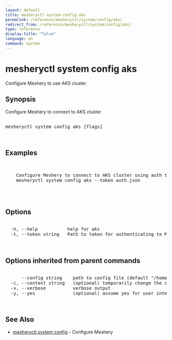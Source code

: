 ```yaml
---
layout: default
title: mesheryctl-system-config-aks
permalink: /reference/mesheryctl/system/config/aks/
redirect_from: /reference/mesheryctl/system/config/aks/
type: reference
display-title: "false"
language: en
command: system
---
```


# mesheryctl system config aks

Configure Meshery to use AKS cluster

## Synopsis

Configure Meshery to connect to AKS cluster

<pre class='codeblock-pre'>
<div class='codeblock'>
mesheryctl system config aks [flags]

</div>
</pre> 

## Examples

<pre class='codeblock-pre'>
<div class='codeblock'>

	Configure Meshery to connect to AKS cluster using auth token
	mesheryctl system config aks --token auth.json
	

</div>
</pre> 

## Options

<pre class='codeblock-pre'>
<div class='codeblock'>
  -h, --help           help for aks
  -t, --token string   Path to token for authenticating to Meshery API

</div>
</pre>

## Options inherited from parent commands

<pre class='codeblock-pre'>
<div class='codeblock'>
      --config string    path to config file (default "/home/admin-pc/.meshery/config.yaml")
  -c, --context string   (optional) temporarily change the current context.
  -v, --verbose          verbose output
  -y, --yes              (optional) assume yes for user interactive prompts.

</div>
</pre>

## See Also

* [mesheryctl system config](config/)	 - Configure Meshery

